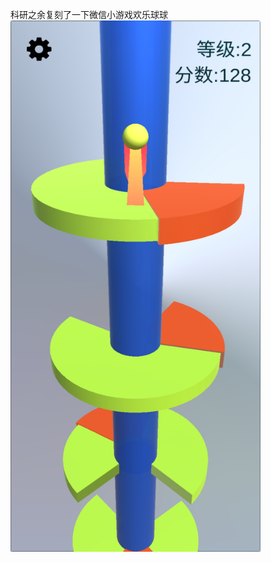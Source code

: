 科研之余复刻了一下微信小游戏欢乐球球
<img src="https://github.com/zcTomerone/JumpBall/blob/master/image/g1.jpg" width = "400" height = "850" alt="g1" align=center />

